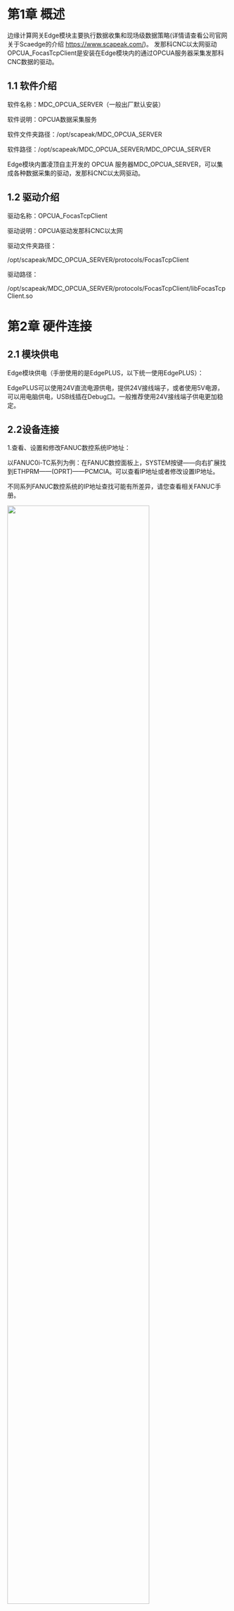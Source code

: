 第1章 概述
==========

边缘计算网关Edge模块主要执行数据收集和现场级数据策略(详情请查看公司官网关于Scaedge的介绍 https://www.scapeak.com/)。
发那科CNC以太网驱动OPCUA\_FocasTcpClient是安装在Edge模块内的通过OPCUA服务器采集发那科CNC数据的驱动。

1.1 软件介绍
------------

软件名称：MDC\_OPCUA\_SERVER（一般出厂默认安装）

软件说明：OPCUA数据采集服务

软件文件夹路径：/opt/scapeak/MDC\_OPCUA\_SERVER

软件路径：/opt/scapeak/MDC\_OPCUA\_SERVER/MDC\_OPCUA\_SERVER

Edge模块内置凌顶自主开发的 OPCUA
服务器MDC\_OPCUA\_SERVER，可以集成各种数据采集的驱动，发那科CNC以太网驱动。

1.2 驱动介绍
------------

驱动名称：OPCUA\_FocasTcpClient

驱动说明：OPCUA驱动发那科CNC以太网

驱动文件夹路径：

/opt/scapeak/MDC\_OPCUA\_SERVER/protocols/FocasTcpClient

驱动路径：

/opt/scapeak/MDC\_OPCUA\_SERVER/protocols/FocasTcpClient/libFocasTcpClient.so

第2章 硬件连接
==============

2.1 模块供电
------------

Edge模块供电（手册使用的是EdgePLUS，以下统一使用EdgePLUS）：

EdgePLUS可以使用24V直流电源供电，提供24V接线端子，或者使用5V电源，可以用电脑供电，USB线插在Debug口。一般推荐使用24V接线端子供电更加稳定。

2.2设备连接
-----------

1.查看、设置和修改FANUC数控系统IP地址：

以FANUC0i-TC系列为例：在FANUC数控面板上，SYSTEM按键——向右扩展找到ETHPRM——(OPRT)——PCMCIA。可以查看IP地址或者修改设置IP地址。

不同系列FANUC数控系统的IP地址查找可能有所差异，请您查看相关FANUC手册。

<img src="https://help.blob.core.chinacloudapi.cn/helppic/fanuc/image4.jpeg" width="80%"/>



2.若FANUC数控系统有网口，使用以太网直接连接，如果没有网口则需要购买PCMCIA卡转成以太网：

一般用到FANUC数控系统、EdgePLUS、计算机和网线、PCMCIA卡。EdgePLUS有两个网口。例如：按照图示连接硬件。

<img src="https://help.blob.core.chinacloudapi.cn/helppic/fanuc/image5.png" width="80%"/>



其中，Edge有两个网口，分别为Eth0和Eth1，这两个网口的可由用户设置IP地址，但是不能设置为同一网段。如果如图所示连接，则FANUC数控需要和Eth1在同一网段；计算机需要和Eth0在同一网段。

例如：根据FANUC数控的IP地址和计算机IP地址修改Edge的网口配置，包括IP地址、默认网关和子网掩码。

> <img src="https://help.blob.core.chinacloudapi.cn/helppic/fanuc/image6.png" width="80%"/>

> 
> <img src="https://help.blob.core.chinacloudapi.cn/helppic/fanuc/image7.png" width="80%"/>

> 

3.使用交换机连接

如果您用交换机连接硬件，Edge只使用一个网口例如：Eth1,可以如下图所示进行连接。IP地址配置如下：

<img src="https://help.blob.core.chinacloudapi.cn/helppic/fanuc/image8.png" width="80%"/>



第3章 EdgePLUS配置
==================

3.1 EdgePLUS的IP地址配置
------------------------

1.打开EdgePlant配置软件，在计算机网口的IP地址下搜索Edge模块。

> <img src="https://help.blob.core.chinacloudapi.cn/helppic/fanuc/image9.png" width="80%"/>
}
>
> <img src="https://help.blob.core.chinacloudapi.cn/helppic/fanuc/image10.png" width="80%"/>

> 

2.修改IP地址

> 如果您需要修改IP地址，可以按照您的需求修改IP地址，可参考硬件连接。修改完成先点击下载按钮再点击重启按钮。重启完成的标志是SYS灯重新常亮。
>
> 注意：您还可以选择硬件断电重启，即给EdgePLUS断电重启。
>
> <img src="https://help.blob.core.chinacloudapi.cn/helppic/fanuc/image11.png" width="80%"/>

> 

3.2 EdgePLUS配置变量
--------------------

1.选择应用软件——数据采集，Project\_Default右击新建一个组别。

> <img src="https://help.blob.core.chinacloudapi.cn/helppic/fanuc/image12.png" width="80%"/>
}

2.组别名称：可以自定义修改。

组别启用：是，表示运行MDC\_OPCUA\_SERVER时，该组别变量有效。如果选择否，则表示该组别无效，所有变量均不读取。

如果配置文件中有组别不想使用，您可以右击该组别，选择删除，也可以组别启用选择否。

<img src="https://help.blob.core.chinacloudapi.cn/helppic/fanuc/image13.png" width="80%"/>



3.新建连接，右击该组别（FANUC），新建一个连接

> <img src="https://help.blob.core.chinacloudapi.cn/helppic/fanuc/image14.png" width="80%"/>

> 

4.选择连接驱动FANUC-CNC.TCP客户端。

> 按照如下配置驱动参数：
>
> 1)连接名称：可自定义修改；
>
> 2)连接启用：是（表示采集该连接配置的变量），否（表示不采集该连接的变量）；
>
> 3)驱动协议：发那科CNC以太网驱动；
>
> 4)驱动接口：Ethernet；
>
> 5)IP地址：发那科CNC的IP地址，可修改；
>
> 6)机床路径：8193；
>
> 7)通讯超时（毫秒）：设备连接超时，如果EdgePLUS与设备（FANUC数控）没有连接上，那么间隔多少毫秒重新尝试连接；
>
> 8)通讯间隔（毫秒）：所有变量读取一遍后的延时时间，设置为0就是最快速度读取。
>
> 9)勾选添加内部驱动就是添加设备（FANUC数控）是否在线和变量更新时间两个标签。
>
> <img src="https://help.blob.core.chinacloudapi.cn/helppic/fanuc/image15.png" width="80%"/>

> 
>
> <img src="https://help.blob.core.chinacloudapi.cn/helppic/fanuc/image16.png" width="80%"/>

> 

5.新建标签：右击该连接，新建一个标签。您要采集每个变量都用一个标签来表示。

> <img src="https://help.blob.core.chinacloudapi.cn/helppic/fanuc/image17.png" width="80%"/>

> 
>
> (1)根据要采集的变量的地址，分为主区域和子区域。
>
> (2)主区域包括：控制轴/主轴相关数据；程序相关数据；文件相关数据；刀具寿命管理数据；PMC可编程控制器数据区；系统相关数据。
>
> <img src="https://help.blob.core.chinacloudapi.cn/helppic/fanuc/image18.png" width="80%"/>

> 
>
> (3)每一个主区域包含相应子区域：
>
> 1)控制轴/主轴相关数据
>
> <img src="https://help.blob.core.chinacloudapi.cn/helppic/fanuc/image19.png" width="80%"/>

> 
>
> 2)程序相关数据
>
> <img src="https://help.blob.core.chinacloudapi.cn/helppic/fanuc/image20.png" width="80%"/>

> 
>
> 3)文件相关数据
>
> <img src="https://help.blob.core.chinacloudapi.cn/helppic/fanuc/image21.png" width="80%"/>

> 
>
> 4)刀具寿命管理数据
>
> <img src="https://help.blob.core.chinacloudapi.cn/helppic/fanuc/image22.png" width="80%"/>

> 
>
> 5)PMC可编程控制器数据区
>
> <img src="https://help.blob.core.chinacloudapi.cn/helppic/fanuc/image23.png" width="80%"/>

> 
>
> 6)系统相关数据
>
> <img src="https://help.blob.core.chinacloudapi.cn/helppic/fanuc/image24.png" width="80%"/>

> 
>
> (4)标签属性。
>
> 标签属性由每个区域决定，其中值可写和数据类型是每个标签都存在的属性。
>
> 1)值可写表示该变量能读能写，值可写属性可修改为是，其余变量区域默认为否，并且不可修改（灰色不可修改）。对于发那科CNC来说，目前只有PMC可编程控制器数据区和文件相关参数的轴相关参数可读可写。
>
> <img src="https://help.blob.core.chinacloudapi.cn/helppic/fanuc/image25.png" width="80%"/>

> 
> <img src="https://help.blob.core.chinacloudapi.cn/helppic/fanuc/image26.png" width="80%"/>

> 
>
> 2)数据类型：大部分数据区域的数据类型都是固定的，取决于该变量本身，不可修改（灰色不可修改）。只有少部分区域的数据可以选择变量类型。包括：文件相关数据的轴相关参数值；文件相关数据的轴相关设定值；PMC可编程控制器数据区；系统相关数据的轴相关诊断号（可选择8/16/32位整数或者32位浮点数）。
>
> <img src="https://help.blob.core.chinacloudapi.cn/helppic/fanuc/image27.png" width="80%"/>

> 
> <img src="https://help.blob.core.chinacloudapi.cn/helppic/fanuc/image28.png" width="80%"/>

> 
>
> <img src="https://help.blob.core.chinacloudapi.cn/helppic/fanuc/image29.png" width="80%"/>

> 
> <img src="https://help.blob.core.chinacloudapi.cn/helppic/fanuc/image30.png" width="80%"/>

> 
>
> 对于PMC可编程控制器数据区如果指定位号，请选择数据类型为位值。
>
> <img src="https://help.blob.core.chinacloudapi.cn/helppic/fanuc/image31.png" width="80%"/>

> 
>
> 3)其他属性：其他属性取决于区域自身，常见属性包括轴号，刀具号等。可根据所选择的区域配置。
>
> (5)第一个标签建立成功
>
> <img src="https://help.blob.core.chinacloudapi.cn/helppic/fanuc/image32.png" width="80%"/>

> 
>
> 具体变量配置还可以参照我公司提供的配置表。
>
> <img src="https://help.blob.core.chinacloudapi.cn/helppic/fanuc/image33.png" width="80%"/>

> 

6.测试过程中，为发那科CNC配置了如下变量。

> <img src="https://help.blob.core.chinacloudapi.cn/helppic/fanuc/image34.png" width="80%"/>

> 
> <img src="https://help.blob.core.chinacloudapi.cn/helppic/fanuc/image35.png" width="80%"/>

> 
>
> <img src="https://help.blob.core.chinacloudapi.cn/helppic/fanuc/image36.png" width="80%"/>

> 
> <img src="https://help.blob.core.chinacloudapi.cn/helppic/fanuc/image37.png" width="80%"/>

> 
>
> <img src="https://help.blob.core.chinacloudapi.cn/helppic/fanuc/image38.png" width="80%"/>

> 
> <img src="https://help.blob.core.chinacloudapi.cn/helppic/fanuc/image39.png" width="80%"/>

> 
>
> <img src="https://help.blob.core.chinacloudapi.cn/helppic/fanuc/image40.png" width="80%"/>

> 
> <img src="https://help.blob.core.chinacloudapi.cn/helppic/fanuc/image41.png" width="80%"/>

> 

3.3下载配置到EdgePLUS中
-----------------------

1.在项目——下载配置模块。

<img src="https://help.blob.core.chinacloudapi.cn/helppic/fanuc/image42.png" width="80%"/>



<img src="https://help.blob.core.chinacloudapi.cn/helppic/fanuc/image43.png" width="80%"/>



2.提示完成。

<img src="https://help.blob.core.chinacloudapi.cn/helppic/fanuc/image44.png" width="80%"/>



3.4 启动MDC\_OPCUA\_SERVER
--------------------------

1.系统设置——系统——系统信息——进程列表。

> 如果您看到有/opt/scapeak/MDC\_OPCUA\_SERVER/MDC\_OPCUA\_SERVER进程，您可以双击重启该进程。

修改配置变量之后也需要重启进程。

<img src="https://help.blob.core.chinacloudapi.cn/helppic/fanuc/image45.png" width="80%"/>



<img src="https://help.blob.core.chinacloudapi.cn/helppic/fanuc/image46.png" width="80%"/>



> 如果您在进程列表中没有看到MDC\_OPCUA\_SERVER的进程，您需要将MDC\_OPCUA\_SERVER加入开机启动中。
>
> 选中该软件右击——添加开机启动。
>
> <img src="https://help.blob.core.chinacloudapi.cn/helppic/fanuc/image47.png" width="80%"/>
}
>
> 配置完成，点击下载配置，就可以将MDC\_OPCUA\_SERVER设置为开机启动。
>
> <img src="https://help.blob.core.chinacloudapi.cn/helppic/fanuc/image48.png" width="80%"/>

> 
>
> 2.然后重启EdgePLUS，您可以选择断电重启，也可以通过EdgePlant软件选择模块重启，如果重启成功，EdgePLUS的指示灯POW和SYS常亮。
>
> <img src="https://help.blob.core.chinacloudapi.cn/helppic/fanuc/image49.png" width="80%"/>

> 
> <img src="https://help.blob.core.chinacloudapi.cn/helppic/fanuc/image50.jpeg" width="80%"/>

> 
>
> 3.重新搜索模块，您可以在系统设置——系统信息——进程列表看到MDC\_OPCUA\_SERVER的进程。
>
> <img src="https://help.blob.core.chinacloudapi.cn/helppic/fanuc/image51.png" width="80%"/>
}

3.5 OPCUA客户端展示
-------------------

1.读取：在应用软件——数据采集——客户端测试，软件会自动获取服务器地址。

> 1)点击连接，可以搜索到该FANUC数控，点击FANUC，可以看到配置的变量的数据。
>
> 2)点击订阅，数据会实时刷新。

<img src="https://help.blob.core.chinacloudapi.cn/helppic/fanuc/image52.png" width="80%"/>



<img src="https://help.blob.core.chinacloudapi.cn/helppic/fanuc/image53.png" width="80%"/>



2.写入：配置变量选择写值使能为是的变量可以写入。例如变量：C0无符号8位整数，值可写:是

> <img src="https://help.blob.core.chinacloudapi.cn/helppic/fanuc/image54.png" width="80%"/>

> 
>
> 1)您可以用客户端测试写入，或者您开发的OPCUA客户端软件进行写值。示例：将9值改为8。
>
> 2)修改方法：直接双击该标签值，写入新值
>
> <img src="https://help.blob.core.chinacloudapi.cn/helppic/fanuc/image55.png" width="80%"/>

> 
>
> <img src="https://help.blob.core.chinacloudapi.cn/helppic/fanuc/image56.png" width="80%"/>

> 

第4章 变量介绍
==============

4.1 变量区域说明
----------------

请查看我公司提供的FANUC数据整理表。有相关主区域、子区域和变量类型的介绍。

<img src="https://help.blob.core.chinacloudapi.cn/helppic/fanuc/image57.png" width="80%"/>



4.2 常见PMC变量说明
-------------------

<img src="https://help.blob.core.chinacloudapi.cn/helppic/fanuc/image58.png" width="80%"/>



4.3 常见参数说明
----------------

> 注意：不同类型FANUC数控的参数可能有所差别，有些参数可能部分机床类型没有，请查看具体型号FANUC数控的参数。

<img src="https://help.blob.core.chinacloudapi.cn/helppic/fanuc/image59.png" width="80%"/>
}

<img src="https://help.blob.core.chinacloudapi.cn/helppic/fanuc/image60.png" width="80%"/>



如您需要帮助请联系无锡凌顶科技有限公司，IIOT物联网部门。咨询电话：400-8544-418、0510-85915898。邮箱：<public@scapeak.com>。官网：<https://www.scapeak.com/>
